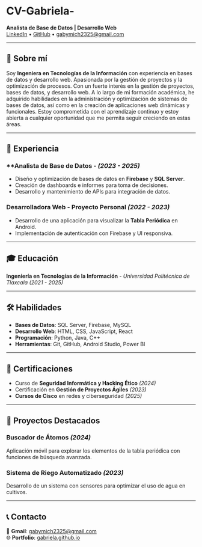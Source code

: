 # CV-Gabriela- 
**Analista de Base de Datos | Desarrollo Web**  
[LinkedIn](https://www.linkedin.com/in/gabriela-alvarado-64a987224/) • [GitHub](https://github.com/Gabriela0503?tab=packages) • gabymich2325@gmail.com 

---

## 📝 Sobre mí  
Soy **Ingeniera en Tecnologías de la Información** con experiencia en bases de datos y desarrollo web. Apasionada por la gestión de proyectos y la optimización de procesos.  Con un fuerte interés en la gestión de proyectos, bases de datos, y desarrollo web. A lo largo de mi formación académica, he adquirido habilidades en la administración y optimización de sistemas de bases de datos, así como en la creación de aplicaciones web dinámicas y funcionales. Estoy comprometida con el aprendizaje continuo y estoy abierta a cualquier oportunidad que me permita seguir creciendo en estas áreas.

---

## 💼 Experiencia  
### **Analista de Base de Datos - *(2023 - 2025)*  
- Diseño y optimización de bases de datos en **Firebase** y **SQL Server**.  
- Creación de dashboards e informes para toma de decisiones.  
- Desarrollo y mantenimiento de APIs para integración de datos.  

### **Desarrolladora Web - Proyecto Personal** *(2022 - 2023)*  
- Desarrollo de una aplicación para visualizar la **Tabla Periódica** en Android.  
- Implementación de autenticación con Firebase y UI responsiva.  

---

## 🎓 Educación  
**Ingeniería en Tecnologías de la Información** - *Universidad Politécnica de Tlaxcala* *(2021 - 2025)*  

---

## 🛠 Habilidades  
- **Bases de Datos**: SQL Server, Firebase, MySQL  
- **Desarrollo Web**: HTML, CSS, JavaScript, React  
- **Programación**: Python, Java, C++  
- **Herramientas**: Git, GitHub, Android Studio, Power BI  

---

## 📜 Certificaciones  
- Curso de **Seguridad Informática y Hacking Ético** *(2024)*  
- Certificación en **Gestión de Proyectos Ágiles** *(2023)*  
- **Cursos de Cisco** en redes y ciberseguridad *(2025)*
  
---

## 📂 Proyectos Destacados  
### **Buscador de Átomos** *(2024)*  
Aplicación móvil para explorar los elementos de la tabla periódica con funciones de búsqueda avanzada.  

### **Sistema de Riego Automatizado** *(2023)*  
Desarrollo de un sistema con sensores para optimizar el uso de agua en cultivos.  

---

## 📞 Contacto  
📧 **Gmail**: gabymich2325@gmail.com  
🌐 **Portfolio**: [gabriela.github.io](https://gabriela.github.io) 

